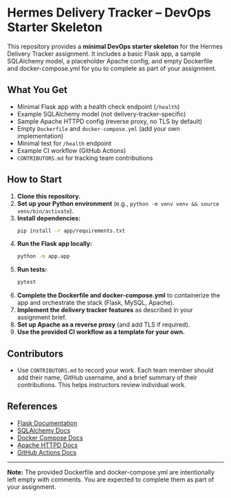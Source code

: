 # Hermes Delivery Tracker – DevOps Starter Skeleton

This repository provides a **minimal DevOps starter skeleton** for the Hermes Delivery Tracker assignment. It includes a basic Flask app, a sample SQLAlchemy model, a placeholder Apache config, and empty Dockerfile and docker-compose.yml for you to complete as part of your assignment.

## What You Get

- Minimal Flask app with a health check endpoint (`/health`)
- Example SQLAlchemy model (not delivery-tracker-specific)
- Sample Apache HTTPD config (reverse proxy, no TLS by default)
- Empty `Dockerfile` and `docker-compose.yml` (add your own implementation)
- Minimal test for `/health` endpoint
- Example CI workflow (GitHub Actions)
- `CONTRIBUTORS.md` for tracking team contributions

## How to Start

1. **Clone this repository.**
2. **Set up your Python environment** (e.g., `python -m venv venv && source venv/bin/activate`).
3. **Install dependencies:**
   ```sh
   pip install -r app/requirements.txt
   ```
4. **Run the Flask app locally:**
   ```sh
   python -m app.app
   ```
5. **Run tests:**
   ```sh
   pytest
   ```
6. **Complete the Dockerfile and docker-compose.yml** to containerize the app and orchestrate the stack (Flask, MySQL, Apache).
7. **Implement the delivery tracker features** as described in your assignment brief.
8. **Set up Apache as a reverse proxy** (and add TLS if required).
9. **Use the provided CI workflow as a template for your own.**

## Contributors

- Use `CONTRIBUTORS.md` to record your work. Each team member should add their name, GitHub username, and a brief summary of their contributions. This helps instructors review individual work.

## References

- [Flask Documentation](https://flask.palletsprojects.com/)
- [SQLAlchemy Docs](https://docs.sqlalchemy.org/)
- [Docker Compose Docs](https://docs.docker.com/compose/)
- [Apache HTTPD Docs](https://httpd.apache.org/docs/)
- [GitHub Actions Docs](https://docs.github.com/en/actions)

---

**Note:** The provided Dockerfile and docker-compose.yml are intentionally left empty with comments. You are expected to complete them as part of your assignment.
